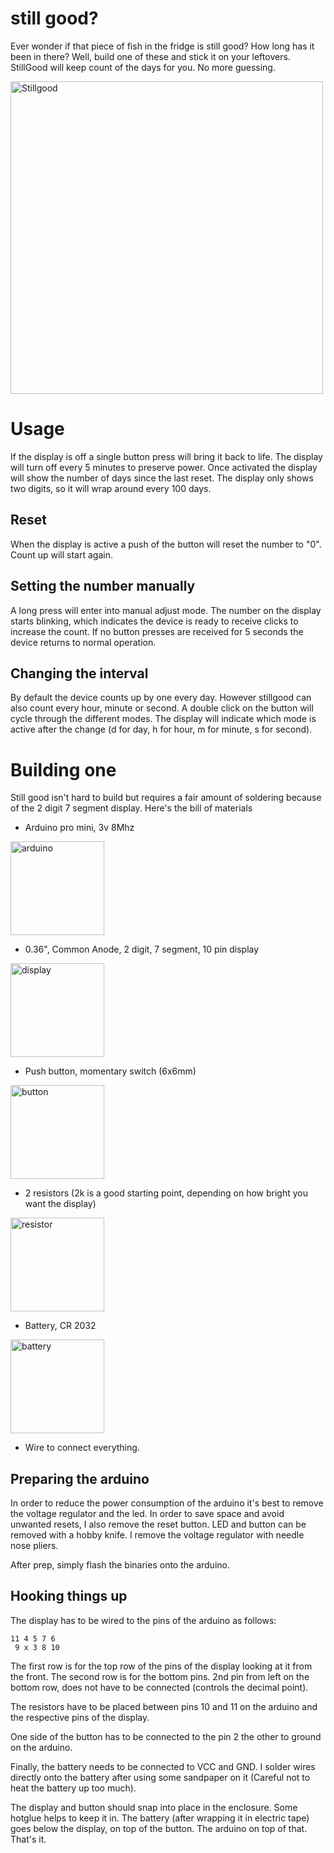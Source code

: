 # still good?

Ever wonder if that piece of fish in the fridge is still good? How long has it been in there? Well, build one of these and stick it on your leftovers. StillGood will keep count of the days for you. No more guessing.

<img src="https://github.com/hagleitn/stillgood/blob/master/afterlight.jpeg?raw=true" alt="Stillgood" width="500"/>

# Usage

If the display is off a single button press will bring it back to life. The display will turn off every 5 minutes to preserve power. Once activated the display will show the number of days since the last reset. The display only shows two digits, so it will wrap around every 100 days.

## Reset

When the display is active a push of the button will reset the number to "0". Count up will start again.

## Setting the number manually

A long press will enter into manual adjust mode. The number on the display starts blinking, which indicates the device is ready to receive clicks to increase the count. If no button presses are received for 5 seconds the device returns to normal operation.

## Changing the interval

By default the device counts up by one every day. However stillgood can also count every hour, minute or second. A double click on the button will cycle through the different modes. The display will indicate which mode is active after the change (d for day, h for hour, m for minute, s for second).

# Building one

Still good isn't hard to build but requires a fair amount of soldering because of the 2 digit 7 segment display. Here's the bill of materials

* Arduino pro mini, 3v 8Mhz 

<img src="https://github.com/hagleitn/stillgood/blob/master/arduino_pro_mini.jpg?raw=true" alt="arduino" width="150"/>

* 0.36", Common Anode, 2 digit, 7 segment, 10 pin display 

<img src="https://github.com/hagleitn/stillgood/blob/master/2_digit_7_segment_display.jpg?raw=true" alt="display" width="150"/>

* Push button, momentary switch (6x6mm)

<img src="https://github.com/hagleitn/stillgood/blob/master/button.jpg?raw=true" alt="button" width="150"/>

* 2 resistors (2k is a good starting point, depending on how bright you want the display)

<img src="https://github.com/hagleitn/stillgood/blob/master/resistor.gif?raw=true" alt="resistor" width="150"/>

* Battery, CR 2032

<img src="https://github.com/hagleitn/stillgood/blob/master/CR2032.jpg?raw=true" alt="battery" width="150"/>

* Wire to connect everything.

## Preparing the arduino

In order to reduce the power consumption of the arduino it's best to remove the voltage regulator and the led. In order to save space and avoid unwanted resets, I also remove the reset button. LED and button can be removed with a hobby knife. I remove the voltage regulator with needle nose pliers.

After prep, simply flash the binaries onto the arduino.

## Hooking things up

The display has to be wired to the pins of the arduino as follows:

    11 4 5 7 6
     9 x 3 8 10

The first row is for the top row of the pins of the display looking at it from the front. The second row is for the bottom pins. 2nd pin from left on the bottom row, does not have to be connected (controls the decimal point).

The resistors have to be placed between pins 10 and 11 on the arduino and the respective pins of the display.

One side of the button has to be connected to the pin 2 the other to ground on the arduino.

Finally, the battery needs to be connected to VCC and GND. I solder wires directly onto the battery after using some sandpaper on it (Careful not to heat the battery up too much).

The display and button should snap into place in the enclosure. Some hotglue helps to keep it in. The battery (after wrapping it in electric tape) goes below the display, on top of the button. The arduino on top of that. That's it.





